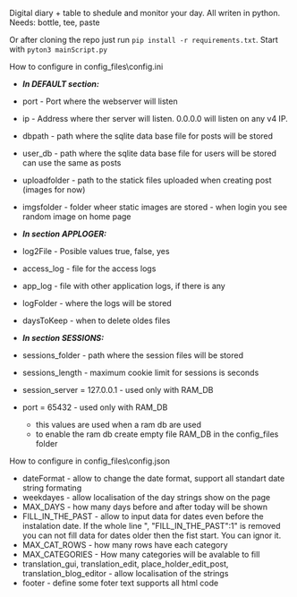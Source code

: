Digital diary + table to shedule and monitor your day. All writen in python.
Needs:
bottle, tee, paste

Or after cloning the repo just run `pip install -r requirements.txt`.
Start with `pyton3 mainScript.py`

How to configure in config_files\config.ini  
- ***In DEFAULT section:***
- port - Port where the webserver will listen
- ip - Address where ther server will listen. 0.0.0.0 will listen on any v4 IP.
- dbpath - path where the sqlite data base file for posts will be stored
- user_db - path where the sqlite data base file for users will be stored can use the same as posts
- uploadfolder - path to the statick files uploaded when creating post (images for now)
- imgsfolder - folder wheer static images are stored - when login you see random image on home page
  
- ***In section APPLOGER:***
- log2File -  Posible values true, false, yes
- access_log - file for the access logs
- app_log - file with other application logs, if there is any
- logFolder - where the logs will be stored
- daysToKeep - when to delete oldes files

- ***In section SESSIONS:***
- sessions_folder - path where the session files will be stored
- sessions_length - maximum cookie limit for sessions is seconds
- session_server = 127.0.0.1 - used only with RAM_DB
- port = 65432 - used only with RAM_DB
  - this values are used when a ram db are used
  - to enable the ram db create empty file RAM_DB in the config_files folder

How to configure in config_files\config.json
- dateFormat - allow to change the date format, support all standart date string formating
- weekdayes - allow localisation of the day strings show on the page
- MAX_DAYS - how many days before and after today will be shown
- FILL_IN_THE_PAST - allow to input data for dates even before the instalation date. If the whole line ", "FILL_IN_THE_PAST":1" is removed you can not fill data for dates older then the fist start. You can ignor it. 
- MAX_CAT_ROWS - how many rows have each category
- MAX_CATEGORIES - How many categories will be avalable to fill
- translation_gui, translation_edit, place_holder_edit_post, translation_blog_editor - allow localisation of the strings
- footer - define some foter text supports all html code
